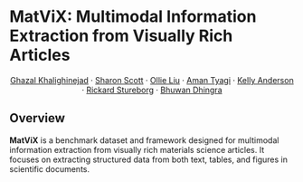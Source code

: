# MatViX: Multimodal Information Extraction from Visually Rich Articles

<p align="center">
  <a href="https://ghazal-website-link">Ghazal Khalighinejad</a> ·
  <a href="https://sharon-website-link">Sharon Scott</a> ·
  <a href="https://ollie-website-link">Ollie Liu</a> ·
  <a href="https://aman-website-link">Aman Tyagi</a> ·
  <a href="https://kelly-website-link">Kelly Anderson</a> ·
  <a href="https://rickard-website-link">Rickard Stureborg</a> ·
  <a href="https://bhuwan-website-link">Bhuwan Dhingra</a>
</p>


## Overview
**MatViX** is a benchmark dataset and framework designed for multimodal information extraction from visually rich materials science articles. It focuses on extracting structured data from both text, tables, and figures in scientific documents.
